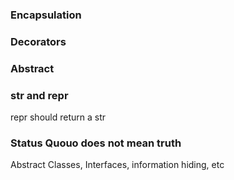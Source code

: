 ### Encapsulation

### Decorators

### Abstract 

### str and repr
repr should return a str

### Status Quouo does not mean truth
Abstract Classes, Interfaces, information hiding, etc